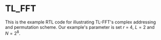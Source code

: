 # TL_FFT
This is the example RTL code for illustrating TL-FFT's complex addressing and permutation scheme.
Our example's parameter is set $r$ = 4, $L = 2$ and $N = 2^8$.
